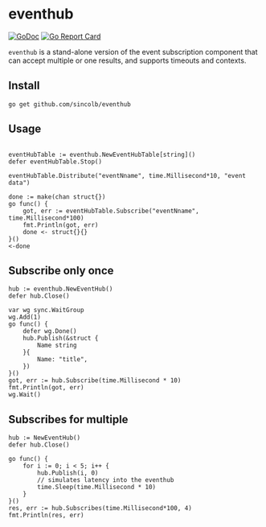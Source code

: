 # eventhub

[![GoDoc](https://godoc.org/github.com/sincolb/eventhub?status.svg)](https://godoc.org/github.com/sincolb/eventhub)
[![Go Report Card](https://goreportcard.com/badge/github.com/sincolb/eventhub)](https://goreportcard.com/report/github.com/sincolb/eventhub)

`eventhub` is a stand-alone version of the event subscription component that can accept multiple or one results, and supports timeouts and contexts.

## Install
```console
go get github.com/sincolb/eventhub
```
## Usage
```

eventHubTable := eventhub.NewEventHubTable[string]()
defer eventHubTable.Stop()

eventHubTable.Distribute("eventNname", time.Millisecond*10, "event data")

done := make(chan struct{})
go func() {
	got, err := eventHubTable.Subscribe("eventNname", time.Millisecond*100)
	fmt.Println(got, err)
	done <- struct{}{}
}()
<-done
```
## Subscribe only once
```
hub := eventhub.NewEventHub()
defer hub.Close()

var wg sync.WaitGroup
wg.Add(1)
go func() {
	defer wg.Done()
	hub.Publish(&struct {
		Name string
	}{
		Name: "title",
	})
}()
got, err := hub.Subscribe(time.Millisecond * 10)
fmt.Println(got, err)
wg.Wait()
```
## Subscribes for multiple
```
hub := NewEventHub()
defer hub.Close()

go func() {
	for i := 0; i < 5; i++ {
		hub.Publish(i, 0)
		// simulates latency into the eventhub
		time.Sleep(time.Millisecond * 10)
	}
}()
res, err := hub.Subscribes(time.Millisecond*100, 4)
fmt.Println(res, err)
```

